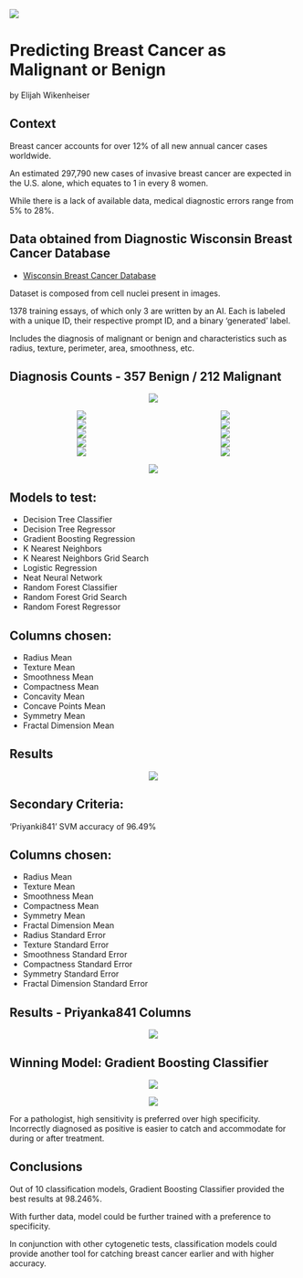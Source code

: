 ![](./images/cancer_backgrop.png)
# Predicting Breast Cancer as Malignant or Benign

by Elijah Wikenheiser


## Context
Breast cancer accounts for over 12% of all new annual cancer cases worldwide.

An estimated 297,790 new cases of invasive breast cancer are expected in the U.S. alone, which equates to 1 in every 8 women.

While there is a lack of available data, medical diagnostic errors range from 5% to 28%.

## Data obtained from Diagnostic Wisconsin Breast Cancer Database

- [Wisconsin Breast Cancer Database](https://data.world/uci/breast-cancer-wisconsin-diagnostic)

Dataset is composed from cell nuclei present in images.

1378 training essays, of which only 3 are written by an AI. Each is labeled with a unique ID, their respective prompt ID, and a binary ‘generated’ label.

Includes the diagnosis of malignant or benign and characteristics such as radius, texture, perimeter, area, smoothness, etc.

## Diagnosis Counts - 357 Benign / 212 Malignant
<p align="center">
  <img src="./images/diagnosis_bar.png" />
</p>
<div style="display: flex; justify-content: space-around;">
  <img src="./images/radius_bar.png" />
  <img src="./images/texture_bar.png" />
</div>
<div style="display: flex; justify-content: space-around;">
  <img src="./images/perimeter_bar.png" />
  <img src="./images/area_bar.png" />
</div>
<div style="display: flex; justify-content: space-around;">
  <img src="./images/smoothness_bar.png" />
  <img src="./images/compact_bar.png" />
</div>
<div style="display: flex; justify-content: space-around;">
  <img src="./images/concavity_bar.png" />
  <img src="./images/concave_bar.png" />
</div>
<div style="display: flex; justify-content: space-around;">
  <img src="./images/symmetry_bar.png" />
  <img src="./images/fractal_bar.png" />
</div>
<p></p>
<p align="center">
  <img src="./images/pair_plot_bar.png" />
</p>

## Models to test:
- Decision Tree Classifier
- Decision Tree Regressor
- Gradient Boosting Regression
- K Nearest Neighbors
- K Nearest Neighbors Grid Search
- Logistic Regression
- Neat Neural Network
- Random Forest Classifier
- Random Forest Grid Search
- Random Forest Regressor

## Columns chosen:
- Radius Mean
- Texture Mean
- Smoothness Mean
- Compactness Mean
- Concavity Mean
- Concave Points Mean
- Symmetry Mean
- Fractal Dimension Mean

## Results
<p align="center">
  <img src="./images/initial_results.PNG" />
</p>

## Secondary Criteria:
‘Priyanki841’ SVM accuracy of 96.49%

## Columns chosen:
- Radius Mean
- Texture Mean
- Smoothness Mean
- Compactness Mean
- Symmetry Mean
- Fractal Dimension Mean
- Radius Standard Error
- Texture Standard Error
- Smoothness Standard Error
- Compactness Standard Error
- Symmetry Standard Error
- Fractal Dimension Standard Error

## Results - Priyanka841 Columns
<p align="center">
  <img src="./images/pri_results.PNG" />
</p>

## Winning Model: Gradient Boosting Classifier
<p align="center">
  <img src="./images/winning_class.PNG" />
</p>
<p align="center">
  <img src="./images/winning_confusion.PNG" />
</p>
For a pathologist, high sensitivity is preferred over high specificity. Incorrectly diagnosed as positive is easier to catch and accommodate for during or after treatment.

## Conclusions
Out of 10 classification models, Gradient Boosting Classifier provided the best results at 98.246%.

With further data, model could be further trained with a preference to specificity.

In conjunction with other cytogenetic tests, classification models could provide another tool for catching breast cancer earlier and with higher accuracy.
